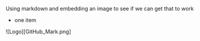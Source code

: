 Using markdown and embedding an image to see if we can get that to work

 * one item
 
![Logo][GitHub_Mark.png]

